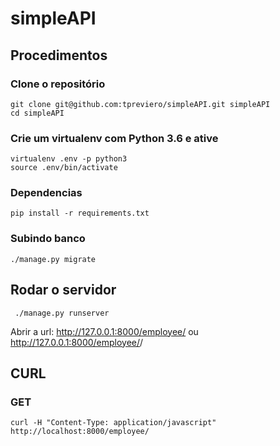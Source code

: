 # simpleAPI

## Procedimentos
### Clone o repositório

```console
git clone git@github.com:tpreviero/simpleAPI.git simpleAPI
cd simpleAPI
```

### Crie um virtualenv com Python 3.6 e ative
```console
virtualenv .env -p python3
source .env/bin/activate
```
### Dependencias
```console
pip install -r requirements.txt
```

### Subindo banco
```console
./manage.py migrate
```
## Rodar o servidor
```console
 ./manage.py runserver
 ```
Abrir a url: http://127.0.0.1:8000/employee/
ou
http://127.0.0.1:8000/employee/<id>/

## CURL 

### GET
 ```console
 curl -H "Content-Type: application/javascript" http://localhost:8000/employee/
  ```
